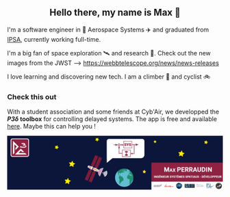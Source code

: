 <h2 align=center>
Hello there, my name is Max 👋
</h2>

I'm a software engineer in 🚀 Aerospace Systems ✈️ and graduated from [IPSA](https://www.ipsa.fr/), currently working full-time.

I'm a big fan of space exploration 🛰️ and research 🔭. Check out the new images from the JWST --> <https://webbtelescope.org/news/news-releases>

I love learning and discovering new tech. I am a climber 🧗 and cyclist 🚲

<!--
### GitHub Stats
[![Anurag's github stats](https://github-readme-stats.vercel.app/api?username=Keith-Maxwell&count_private=true&show_icons=true&theme=nord&,issues,contribs)](https://github.com/anuraghazra/github-readme-stats)
-->

<!--
[![trophy](https://github-profile-trophy.vercel.app/?username=Keith-Maxwell)](https://github.com/ryo-ma/github-profile-trophy)

[![Top Langs](https://github-readme-stats.vercel.app/api/top-langs/?username=Keith-Maxwell&layout=compact&hide=jupyter%20notebook&theme=nord&)](https://github.com/anuraghazra/github-readme-stats)
-->

### Check this out

With a student association and some friends at Cyb'Air, we developped the **_P3δ_ toolbox** for controlling delayed systems. The app is free and available [here](https://iboussaa.gitlabpages.inria.fr/partial-pole-placement-via-delay-action/P3d-Home.html). Maybe this can help you !

![P3Delta](/assets/P3Dbanner_space.jpg "Banner")

<!--
![visitors](https://visitor-badge.glitch.me/badge?page_id=Keith-Maxwell.Keith-Maxwell)
-->

<!--
<div align="center">
<img src="https://komarev.com/ghpvc/?username=Keith-Maxwell&&style=flat-round" align="center" />
</div>

[![Visits Badge](https://badges.pufler.dev/visits/Keith-Maxwell/OptiRocket)](https://badges.pufler.dev)
-->

